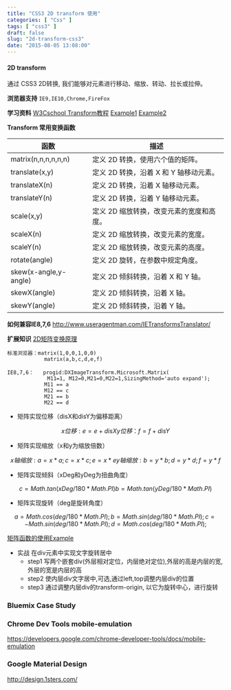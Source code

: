 ```yaml
---
title: "CSS3 2D transform 使用"
categories: [ "Css" ]
tags: [ "css3" ]
draft: false
slug: "2d-transform-css3"
date: "2015-08-05 13:08:00"
---
```


#### 2D transform
通过 CSS3 2D转换, 我们能够对元素进行移动、缩放、转动、拉长或拉伸。

**浏览器支持**
`IE9,IE10,Chrome,FireFox`

**学习资料**
[W3Cschool Transform教程][3]
[Example1][4]
[Example2][5]

**Transform 常用变换函数**


<!--more-->


|函数|	描述|
|----| -----|
|matrix(n,n,n,n,n,n)|	定义 2D 转换，使用六个值的矩阵。|
|translate(x,y)|	定义 2D 转换，沿着 X 和 Y 轴移动元素。|
|translateX(n) | 定义 2D 转换，沿着 X 轴移动元素。|
|translateY(n) | 定义 2D 转换，沿着 Y 轴移动元素。|
|scale(x,y) | 定义 2D 缩放转换，改变元素的宽度和高度。|
|scaleX(n) | 定义 2D 缩放转换，改变元素的宽度。|
|scaleY(n) | 定义 2D 缩放转换，改变元素的高度。|
|rotate(angle) | 定义 2D 旋转，在参数中规定角度。|
|skew(x-angle,y-angle) | 定义 2D 倾斜转换，沿着 X 和 Y 轴。|
|skewX(angle)|定义 2D 倾斜转换，沿着 X 轴。|
|skewY(angle)|定义 2D 倾斜转换，沿着 Y 轴。|


**如何兼容IE8,7,6**
http://www.useragentman.com/IETransformsTranslator/

**扩展知识**
[2D矩阵变换原理][2]

    标准浏览器：matrix(1,0,0,1,0,0)
                matrix(a,b,c,d,e,f)
    
    IE8,7,6：   progid:DXImageTransform.Microsoft.Matrix(
                 M11=1, M12=0,M21=0,M22=1,SizingMethod='auto expand');
                M11 == a
                M12 == c
                M21 == b
                M22 == d

- 矩阵实现位移（disX和disY为偏移距离）
```math
x位移: e = e + disX 
y位移：f = f + disY
```
- 矩阵实现缩放（x和y为缩放倍数）
```math   
x轴缩放: a = x*a; c=x*c;  e=x*e
y轴缩放: b = y*b; d=y*d;  f=y*f
```
- 矩阵实现倾斜（xDeg和yDeg为扭曲角度）
```math
c = Math.tan(xDeg/180*Math.PI)
b = Math.tan(yDeg/180*Math.PI)
```
- 矩阵实现旋转（deg是旋转角度）
```math
a = Math.cos(deg/180*Math.PI);
b = Math.sin(deg/180*Math.PI);
c = -Math.sin(deg/180*Math.PI);
d = Math.cos(deg/180*Math.PI);
```
[矩阵函数的使用Example][0]

- 实战 在div元素中实现文字旋转居中
    - step1 写两个嵌套div(外层相对定位，内层绝对定位),外层的高是内层的宽,外层的宽是内层的高
    - step2 使内层div文字居中,可选,通过left,top调整内层div的位置 
    - step3 通过调整内层div的transform-origin, 以它为旋转中心，进行旋转

[0]:http://jsfiddle.net/hjzheng/xz4DG/2/
[1]:http://www.cnblogs.com/Clingingboy/archive/2010/10/17/1853559.html
[2]:http://www.useragentman.com/blog/2011/01/07/css3-matrix-transform-for-the-mathematically-challenged/
[3]:http://www.w3school.com.cn/css3/css3_2dtransform.asp
[4]:http://jsfiddle.net/hjzheng/BJU3P/
[5]:http://jsfiddle.net/hjzheng/UjuT5/2/
[6]:http://www.gbtags.com/gb/share/2388.htm

### Bluemix Case Study 
### Chrome Dev Tools mobile-emulation
https://developers.google.com/chrome-developer-tools/docs/mobile-emulation
### Google Material Design
http://design.1sters.com/